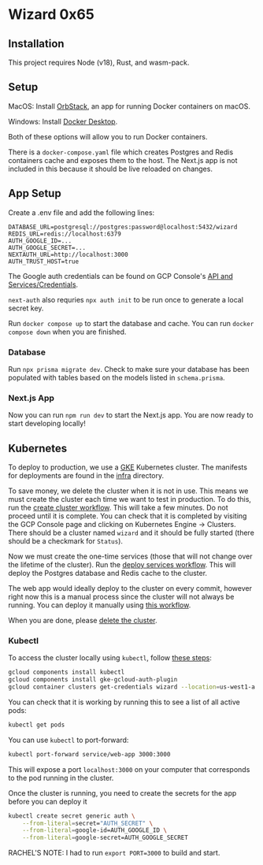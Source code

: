 # Wizard 0x65

## Installation

This project requires Node (v18), Rust, and wasm-pack.

## Setup

MacOS: Install [OrbStack](https://orbstack.dev/), an app for running Docker containers on macOS.

Windows: Install [Docker Desktop](https://docs.docker.com/desktop/setup/install/windows-install/).

Both of these options will allow you to run Docker containers.

There is a `docker-compose.yaml` file which creates Postgres and Redis containers cache and exposes them to the host. The Next.js app is not included in this because it should be live reloaded on changes.

## App Setup

Create a .env file and add the following lines:

```
DATABASE_URL=postgresql://postgres:password@localhost:5432/wizard
REDIS_URL=redis://localhost:6379
AUTH_GOOGLE_ID=...
AUTH_GOOGLE_SECRET=...
NEXTAUTH_URL=http://localhost:3000
AUTH_TRUST_HOST=true
```

The Google auth credentials can be found on GCP Console's [API and Services/Credentials](https://console.cloud.google.com/apis/credentials?referrer=search&inv=1&invt=AbyX2w&project=cs144-25s-ketexon).

`next-auth` also requries `npx auth init` to be run once to generate a local secret key.

Run `docker compose up` to start the database and cache. You can run `docker compose down` when you are finished.

### Database

Run `npx prisma migrate dev`. Check to make sure your database has been populated with tables based on the models listed in `schema.prisma`.

### Next.js App

Now you can run `npm run dev` to start the Next.js app. You are now ready to start developing locally!

## Kubernetes

To deploy to production, we use a [GKE](https://cloud.google.com/kubernetes-engine?hl=en) Kubernetes cluster. The manifests for deployments are found in the [infra](./infra) directory.

To save money, we delete the cluster when it is not in use. This means we must create the cluster each time we want to test in production. To do this, run the [create cluster workflow](https://github.com/wizard-0x65/wizard-0x65/actions/workflows/create-cluster.yaml). This will take a few minutes. Do not proceed until it is complete. You can check that it is completed by visiting the GCP Console page and clicking on Kubernetes Engine -> Clusters. There should be a cluster named `wizard` and it should be fully started (there should be a checkmark for `Status`).

Now we must create the one-time services (those that will not change over the lifetime of the cluster). Run the [deploy services workflow](https://github.com/wizard-0x65/wizard-0x65/actions/workflows/deploy-services.yaml). This will deploy the Postgres database and Redis cache to the cluster.

The web app would ideally deploy to the cluster on every commit, however right now this is a manual process since the cluster will not always be running. You can deploy it manually using [this workflow](https://github.com/wizard-0x65/wizard-0x65/actions/workflows/deploy.yaml).

When you are done, please [delete the cluster](https://github.com/wizard-0x65/wizard-0x65/actions/workflows/destroy-cluster.yaml).

### Kubectl

To access the cluster locally using `kubectl`, follow [these steps](https://cloud.google.com/kubernetes-engine/docs/how-to/cluster-access-for-kubectl):

```sh
gcloud components install kubectl
gcloud components install gke-gcloud-auth-plugin
gcloud container clusters get-credentials wizard --location=us-west1-a
```

You can check that it is working by running this to see a list of all active pods:

```sh
kubectl get pods
```

You can use `kubectl` to port-forward:

```sh
kubectl port-forward service/web-app 3000:3000
```

This will expose a port `localhost:3000` on your computer that corresponds to the pod running in the cluster.

Once the cluster is running, you need to create the secrets for the app before you can deploy it

```sh
kubectl create secret generic auth \
    --from-literal=secret="AUTH_SECRET" \
    --from-literal=google-id=AUTH_GOOGLE_ID \
    --from-literal=google-secret=AUTH_GOOGLE_SECRET
```

RACHEL'S NOTE:
I had to run `export PORT=3000` to build and start.

